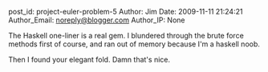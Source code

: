 post_id: project-euler-problem-5
Author: Jim
Date: 2009-11-11 21:24:21
Author_Email: noreply@blogger.com
Author_IP: None

The Haskell one-liner is a real gem. I blundered through the brute force
methods first of course, and ran out of memory because I'm a haskell noob.

Then I found your elegant fold. Damn that's nice.
